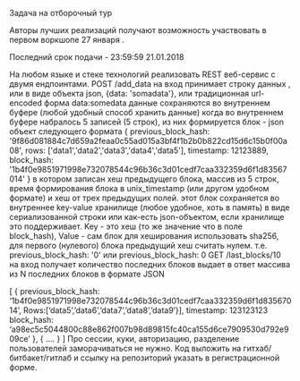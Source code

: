 Задача на отборочный тур


Авторы лучших реализаций получают возможность участвовать в первом воркшопе 27 января .

Последний срок подачи -  23:59:59 21.01.2018

На любом языке и стеке технологий реализовать REST веб-сервис с двумя ендпоинтами.
POST /add_data
 на вход принимает строку данных , или в виде объекта json, {data: 'somadata'}, или традиционная url-encoded форма  data:somedata
 данные сохраняются во внутреннем буфере (любой удобный способ хранить данные)
 когда во внутреннем буфере набралось 5 записей (5 строк), из них формируется блок - json объект следующего формата
{
  previous_block_hash: '9f86d081884c7d659a2feaa0c55ad015a3bf4f1b2b0b822cd15d6c15b0f00a08',
  rows: ['data1','data2','data3','data4','data5'],
  timestamp: 12123889,
  block_hash: '1b4f0e9851971998e732078544c96b36c3d01cedf7caa332359d6f1d83567014'
}
в котором записан хеш предыдущего блока, массив из 5 строк, время формирования блока в unix_timestamp (или другом удобном формате) и хеш от трех предыдущих полей.
 этот блок сохраняется во внутреннее key-value хранилище (любое удобное, хоть в память) в виде сериализованной строки или как-есть json-объектом, если хранилище это поддерживает. Key - это хеш (то же значение что  в поле block_hash), Value - сам блок
для хеширования использовать sha256,
для первого (нулевого) блока предыдущий хеш считать нулем. т.е. previous_block_hash: '0' или previous_block_hash: 0
GET /last_blocks/10
 на вход получает количество последних блоков
 выдает в ответ массива из N последних блоков в формате JSON

[
{
previous_block_hash: ‘1b4f0e9851971998e732078544c96b36c3d01cedf7caa332359d6f1d83567014’,
Rows:[‘data5’,’data6’,’data7’,’data8’,’data9’}],
timestamp: 123123123
block_hash: ‘a98ec5c5044800c88e862f007b98d89815fc40ca155d6ce7909530d792e909ce’
},
{
….
}
]
Про сессии, куки, авторизацию, разделение пользователей заморачиваться не нужно.
Код выложить на гитхаб/битбакет/гитлаб и ссылку на репозиторий указать в регистрационной форме.
